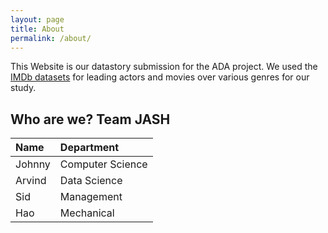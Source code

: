 ```yaml
---
layout: page
title: About
permalink: /about/
---
```


This Website is our datastory submission for the ADA project. We used the [IMDb datasets](https://www.imdb.com/interfaces/) for leading actors and movies over various genres for our study. 

## Who are we? Team JASH

| Name    | Department    | 
|:-------------|:------------------|
| Johnny         | Computer Science | 
| Arvind | Data Science  |
| Sid           | Management   |
| Hao           | Mechanical |

<!-- 
# Datastory 
* Analytical approach to casting, what features matter based on type of movie you want to make (genre)
* Notion of genre background to signify the acting background and see how it relates to movie genres. (finding trends)

# Task 1 - Credibility (Hao and Arvind)
*   Reveal actor feature corrrelations with ratings and number of votes
*   Count genre pairs and trends to find frequent genre pairs and use this to establish that there are genre patterns in movies
*   Covariance matrix for the actor features to show any patterns or redundancy

# Task 2 - actor features over various generations (Johnny + Sid)
* non-weighted and weighted with averages over generations for various features
* gender analysis to plot distribution of genre's of the experience actors for each generation and genre
* Add to the story and show trends in the shift towards building a more diverse "GENRE BACKGROUND" 

# Task 3 - Successful trends in actor features that are favourable in the current generation (Arvind)
* Visualizations to represent favour profiles and actor names, experience, specific to each genre
* Calculate weighted actor features to suggest a good ideal actor profile -->